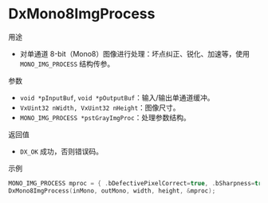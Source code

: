 # DxMono8ImgProcess

用途
- 对单通道 8-bit（Mono8）图像进行处理：坏点纠正、锐化、加速等，使用 `MONO_IMG_PROCESS` 结构传参。

参数
- `void *pInputBuf`, `void *pOutputBuf`：输入/输出单通道缓冲。
- `VxUint32 nWidth, VxUint32 nHeight`：图像尺寸。
- `MONO_IMG_PROCESS *pstGrayImgProc`：处理参数结构。

返回值
- `DX_OK` 成功，否则错误码。

示例
```c
MONO_IMG_PROCESS mproc = { .bDefectivePixelCorrect=true, .bSharpness=true, .fSharpFactor=1.0f };
DxMono8ImgProcess(inMono, outMono, width, height, &mproc);
```